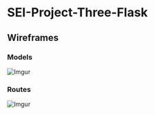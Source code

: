 # SEI-Project-Three-Flask

## Wireframes

### Models

![Imgur](https://i.imgur.com/KdYTCxl.jpg)

### Routes

![Imgur](https://i.imgur.com/BoNFkD8.jpg)

